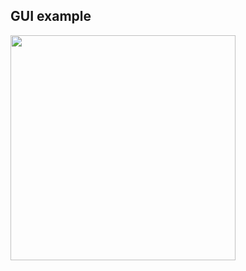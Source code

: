 <h2>GUI example</h2>
<img src="https://user-images.githubusercontent.com/7234356/161584230-ba5d396b-4512-4512-b77a-84a1505d7727.png" width="360">
